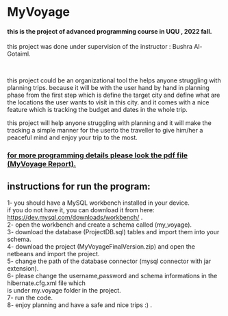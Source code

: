 # MyVoyage
#### this is the project of advanced programming course in UQU , 2022 fall.
this project was done under supervision of the instructor : Bushra Al-Gotaiml. <br>

<br>

this project could be an organizational tool the helps anyone struggling with planning trips. 
because it will be with the user hand by hand in planning phase from the first step which 
is define the target city and define what are the locations the user wants to visit 
in this city. and it comes with a nice feature which is tracking the budget 
and dates in the whole trip.

this project will help anyone struggling with planning and it will make the tracking 
a simple manner for the userto the traveller to give him/her a peaceful mind 
and enjoy your trip to the most.

### <ins> for more programming details please look the pdf file (MyVoyage Report).  

## instructions for run the program:

1- you should have a MySQL workbench installed in your device.<br>
if you do not have it, you can download it from here:<br>
https://dev.mysql.com/downloads/workbench/ .<br>
2- open the workbench and create a schema called (my_voyage).<br>
3- download the database (ProjectDB.sql) tables and import them into your schema.<br>
4- download the project (MyVoyageFinalVersion.zip) and open the netbeans and import the project.<br>
5- change the path of the database connector (mysql connector with jar extension).<br>
6- please change the username,password and schema informations in the hibernate.cfg.xml file which <br>
is under my.voyage folder in the project. <br>
7- run the code. <br>
8- enjoy planning and have a safe and nice trips :) .
<br>
